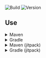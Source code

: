 ![Build](../../actions/workflows/build.yml/badge.svg)
![Version](https://img.shields.io/badge/Version-1.0.0-red.svg)

## Use

<details>
  <summary>Maven</summary>

```xml

<repositories>
    <repository>
        <id>lightdream-repo</id>
        <url>https://repo.lightdream.dev/</url>
    </repository>
</repositories>
```

```xml

<dependencies>
    <dependency>
        <groupId>dev.lightdream</groupId>
        <artifactId>reflections</artifactId>
        <version>1.0.0</version>
    </dependency>
</dependencies>
```
</details>

<details>
  <summary>Gradle</summary>

  <details>
    <summary>Groovy</summary>

    ```groovy
    repositories {
        maven { url "https://repo.lightdream.dev/" }
    }
    
    dependencies {
        implementation "dev.lightdream:reflections:1.0.0"
    }
    ```
  </details>

  <details>
    <summary>Kotlin</summary>

    ```kotlin
    repositories {
        maven("https://repo.lightdream.dev/")
    }
    
    dependencies {
        implementation("dev.lightdream:reflections:1.0.0")
    }
    ```
  </details>

</details>



<details>
  <summary>Maven (jitpack)</summary>

```xml

<repositories>
    <repository>
        <id>jitpack.io</id>
        <url>https://jitpack.io</url>
    </repository>
</repositories>
```

```xml

<dependencies>
    <dependency>
        <groupId>com.github.L1ghtDream</groupId>
        <artifactId>reflections</artifactId>
        <version>1.0.0</version>
    </dependency>
    <dependency>
        <groupId>dev.lightdream</groupId>
        <artifactId>reflections</artifactId>
        <version></version>
    </dependency>
</dependencies>
```
</details>

<details>
  <summary>Gradle (jitpack)</summary>
  <details>
    <summary>Groovy</summary>

    ```groovy
    repositories {
        maven { url "https://jitpack.io" }
    }
    
    dependencies {
    i   mplementation "com.github.L1ghtDream:reflections:1.0.0"
    }
    ```
  </details>

  <details>
    <summary>Kotlin</summary>

    ```kotlin
    repositories {
        maven("https://jitpack.io")
    }
    
    dependencies {
        implementation("com.github.L1ghtDream:reflections:1.0.0)
    }
    ```
  </details>

</details>
